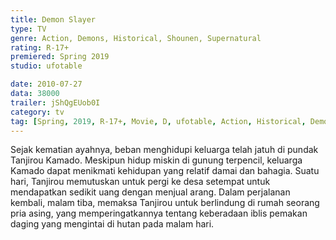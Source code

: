 ```yaml
---
title: Demon Slayer
type: TV
genre: Action, Demons, Historical, Shounen, Supernatural
rating: R-17+
premiered: Spring 2019
studio: ufotable

date: 2010-07-27
data: 38000
trailer: jShQgEUob0I
category: tv
tag: [Spring, 2019, R-17+, Movie, D, ufotable, Action, Historical, Demons, Supernatural, Shounen]
---
```

Sejak kematian ayahnya, beban menghidupi keluarga telah jatuh di pundak Tanjirou Kamado. Meskipun hidup miskin di gunung terpencil, keluarga Kamado dapat menikmati kehidupan yang relatif damai dan bahagia. Suatu hari, Tanjirou memutuskan untuk pergi ke desa setempat untuk mendapatkan sedikit uang dengan menjual arang. Dalam perjalanan kembali, malam tiba, memaksa Tanjirou untuk berlindung di rumah seorang pria asing, yang memperingatkannya tentang keberadaan iblis pemakan daging yang mengintai di hutan pada malam hari.
